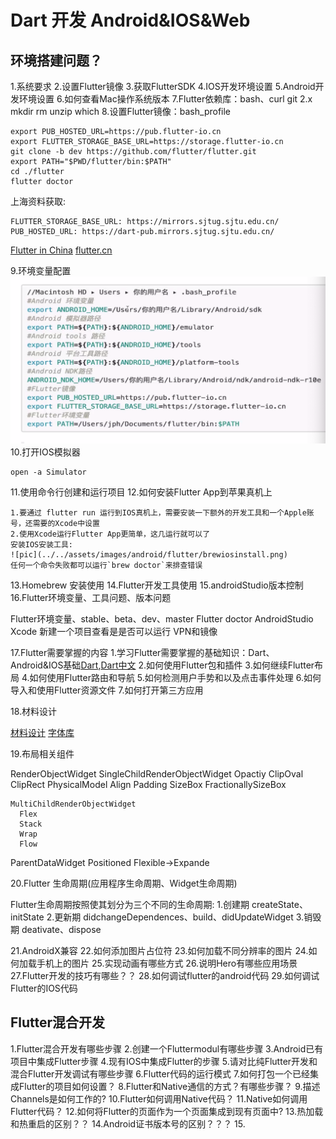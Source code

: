 # Dart 开发 Android&IOS&Web
## 环境搭建问题？
1.系统要求
2.设置Flutter镜像
3.获取FlutterSDK
4.IOS开发环境设置
5.Android开发环境设置
6.如何查看Mac操作系统版本
7.Flutter依赖库：bash、curl git 2.x mkdir rm unzip which
8.设置Flutter镜像：bash_profile

    export PUB_HOSTED_URL=https://pub.flutter-io.cn
    export FLUTTER_STORAGE_BASE_URL=https://storage.flutter-io.cn
    git clone -b dev https://github.com/flutter/flutter.git
    export PATH="$PWD/flutter/bin:$PATH"
    cd ./flutter
    flutter doctor

上海资料获取:

    FLUTTER_STORAGE_BASE_URL: https://mirrors.sjtug.sjtu.edu.cn/
    PUB_HOSTED_URL: https://dart-pub.mirrors.sjtug.sjtu.edu.cn/


[Flutter in China](https://flutter.dev/community/china)
[flutter.cn](https://flutter.cn/)

9.环境变量配置
![pic](../../assets/images/android/flutter/flutterpath.png)
10.打开IOS模拟器

    open -a Simulator

11.使用命令行创建和运行项目
12.如何安装Flutter App到苹果真机上

    1.要通过 flutter run 运行到IOS真机上，需要安装一下额外的开发工具和一个Apple账号，还需要的Xcode中设置
    2.使用Xcode运行Flutter App更简单，这几运行就可以了
    安装IOS安装工具:
    ![pic](../../assets/images/android/flutter/brewiosinstall.png)
    任何一个命令失败都可以运行`brew doctor`来排查错误


13.Homebrew 安装使用
14.Flutter开发工具使用
15.androidStudio版本控制
16.Flutter环境变量、工具问题、版本问题

  Flutter环境变量、stable、beta、dev、master
  Flutter doctor
  AndroidStudio
  Xcode  新建一个项目查看是是否可以运行
  VPN和镜像

17.Flutter需要掌握的内容
  1.学习Flutter需要掌握的基础知识：Dart、Android&IOS基础[Dart](https://www.dartlang.org),[Dart中文](https://dart.goodev.org)
  2.如何使用Flutter包和插件
  3.如何继续Flutter布局
  4.如何使用Flutter路由和导航
  5.如何检测用户手势和以及点击事件处理
  6.如何导入和使用Flutter资源文件
  7.如何打开第三方应用

18.材料设计

  [材料设计](https;//material.io)
  [字体库](https://fonts.google.com)

19.布局相关组件

  RenderObjectWidget
    SingleChildRenderObjectWidget
      Opactiy
      ClipOval
      ClipRect
      PhysicalModel
      Align
      Padding
      SizeBox
      FractionallySizeBox

    MultiChildRenderObjectWidget
      Flex
      Stack
      Wrap
      Flow
  ParentDataWidget
     Positioned
     Flexible->Expande

20.Flutter 生命周期(应用程序生命周期、Widget生命周期)

Flutter生命周期按照使其划分为三个不同的生命周期:
1.创建期
createState、initState
2.更新期
didchangeDependences、build、didUpdateWidget
3.销毁期
deativate、dispose

21.AndroidX兼容
22.如何添加图片占位符
23.如何加载不同分辨率的图片
24.如何加载手机上的图片
25.实现动画有哪些方式
26.说明Hero有哪些应用场景
27.Flutter开发的技巧有哪些？？
28.如何调试flutter的android代码
29.如何调试Flutter的IOS代码

## Flutter混合开发
1.Flutter混合开发有哪些步骤
2.创建一个Fluttermodul有哪些步骤
3.Android已有项目中集成Flutter步骤
4.现有IOS中集成Flutter的步骤
5.请对比纯Flutter开发和混合Flutter开发调试有哪些步骤
6.Flutter代码的运行模式
7.如何打包一个已经集成Flutter的项目如何设置？
8.Flutter和Native通信的方式？有哪些步骤？
9.描述Channels是如何工作的?
10.Flutter如何调用Native代码？
11.Native如何调用Flutter代码？
12.如何将Flutter的页面作为一个页面集成到现有页面中?
13.热加载和热重启的区别？？
14.Android证书版本号的区别？？？
15.
